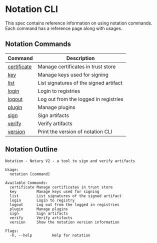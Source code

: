 # Notation CLI

This spec contains reference information on using notation commands. Each command has a reference page along with usages.

## Notation Commands

| Command                                     | Description                            |
| ------------------------------------------- | -------------------------------------- |
| [certificate](./commandline/certificate.md) | Manage certificates in trust store     |
| [key](./commandline/key.md)                 | Manage keys used for signing           |
| [list](./commandline/list.md)               | List signatures of the signed artifact |
| [login](./commandline/login.md)             | Login to registries                    |
| [logout](./commandline/logout.md)           | Log out from the logged in registries  |
| [plugin](./commandline/plugin.md)           | Manage plugins                         |
| [sign](./commandline/sign.md)               | Sign artifacts                         |
| [verify](./commandline/verify.md)           | Verify artifacts                       |
| [version](./commandline/version.md)         | Print the version of notation CLI      |

## Notation Outline

```text
Notation - Notary V2 - a tool to sign and verify artifacts

Usage:
  notation [command]

Available Commands:
  certificate Manage certificates in trust store
  key         Manage keys used for signing
  list        List signatures of the signed artifact
  login       Login to registry
  logout      Log out from the logged in registries
  plugin      Manage plugins
  sign        Sign artifacts
  verify      Verify artifacts
  version     Show the notation version information

Flags:
  -h, --help         Help for notation
```
